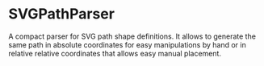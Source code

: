 # SVGPathParser
A compact parser for SVG path shape definitions. It allows to generate the same path in absolute coordinates for easy manipulations by hand or in relative relative coordinates that allows easy manual placement.
